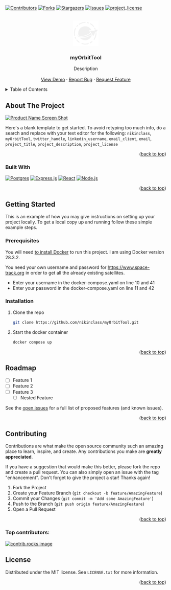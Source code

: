 <!-- Improved compatibility of back to top link: See: https://github.com/othneildrew/Best-README-Template/pull/73 -->
<a id="readme-top"></a>
[![Contributors][contributors-shield]][contributors-url]
[![Forks][forks-shield]][forks-url]
[![Stargazers][stars-shield]][stars-url]
[![Issues][issues-shield]][issues-url]
[![project_license][license-shield]][license-url]

<!-- PROJECT LOGO -->
<br />
<div align="center">
  <a href="https://github.com/nikinclass/myOrbitTool">
    <img src="images/logo.png" alt="Logo" width="80" height="80">
  </a>

<h3 align="center">myOrbitTool</h3>

  <p align="center">
    Description
    <br />
    <br />
    <a href="https://github.com/nikinclass/myOrbitTool">View Demo</a>
    &middot;
    <a href="https://github.com/nikinclass/myOrbitTool/issues/new?labels=bug&template=bug-report---.md">Report Bug</a>
    &middot;
    <a href="https://github.com/nikinclass/myOrbitTool/issues/new?labels=enhancement&template=feature-request---.md">Request Feature</a>
  </p>
</div>



<!-- TABLE OF CONTENTS -->
<details>
  <summary>Table of Contents</summary>
  <ol>
    <li>
      <a href="#about-the-project">About The Project</a>
      <ul>
        <li><a href="#built-with">Built With</a></li>
      </ul>
    </li>
    <li>
      <a href="#getting-started">Getting Started</a>
      <ul>
        <li><a href="#prerequisites">Prerequisites</a></li>
        <li><a href="#installation">Installation</a></li>
      </ul>
    </li>
    <li><a href="#usage">Usage</a></li>
    <li><a href="#roadmap">Roadmap</a></li>
    <li><a href="#contributing">Contributing</a></li>
    <li><a href="#license">License</a></li>
    <li><a href="#contact">Contact</a></li>
    <li><a href="#acknowledgments">Acknowledgments</a></li>
  </ol>
</details>



<!-- ABOUT THE PROJECT -->
## About The Project

[![Product Name Screen Shot][product-screenshot]](https://example.com)

Here's a blank template to get started. To avoid retyping too much info, do a search and replace with your text editor for the following: `nikinclass`, `myOrbitTool`, `twitter_handle`, `linkedin_username`, `email_client`, `email`, `project_title`, `project_description`, `project_license`

<p align="right">(<a href="#readme-top">back to top</a>)</p>



### Built With
[![Postgres][Postgres]][Postgres-url]
[![Express.js][Express.js]][Express-url]
[![React][React.js]][React-url]
[![Node.js][Node.js]][Node-url]


<p align="right">(<a href="#readme-top">back to top</a>)</p>



<!-- GETTING STARTED -->

## Getting Started

This is an example of how you may give instructions on setting up your project locally.
To get a local copy up and running follow these simple example steps.

### Prerequisites

You will need [to install Docker](https://docs.docker.com/engine/install/) to run this project. I am using Docker version 28.3.2.

You need your own username and password for https://www.space-track.org in order to get all the already existing satellites.
  - Enter your username in the docker-compose.yaml on line 10 and 41
  - Enter your password in the docker-compose.yaml on line 11 and 42

### Installation

1. Clone the repo
   ```sh
   git clone https://github.com/nikinclass/myOrbitTool.git
   ```
1. Start the docker container
   ```sh
   docker compose up
   ```

<p align="right">(<a href="#readme-top">back to top</a>)</p>



<!-- ROADMAP -->
## Roadmap

- [ ] Feature 1
- [ ] Feature 2
- [ ] Feature 3
    - [ ] Nested Feature

See the [open issues](https://github.com/nikinclass/myOrbitTool/issues) for a full list of proposed features (and known issues).

<p align="right">(<a href="#readme-top">back to top</a>)</p>



<!-- CONTRIBUTING -->
## Contributing

Contributions are what make the open source community such an amazing place to learn, inspire, and create. Any contributions you make are **greatly appreciated**.

If you have a suggestion that would make this better, please fork the repo and create a pull request. You can also simply open an issue with the tag "enhancement".
Don't forget to give the project a star! Thanks again!

1. Fork the Project
2. Create your Feature Branch (`git checkout -b feature/AmazingFeature`)
3. Commit your Changes (`git commit -m 'Add some AmazingFeature'`)
4. Push to the Branch (`git push origin feature/AmazingFeature`)
5. Open a Pull Request

<p align="right">(<a href="#readme-top">back to top</a>)</p>

### Top contributors:

<a href="https://github.com/nikinclass/myOrbitTool/graphs/contributors">
  <img src="https://contrib.rocks/image?repo=nikinclass/myOrbitTool" alt="contrib.rocks image" />
</a>



<!-- LICENSE -->
## License

Distributed under the MIT license. See `LICENSE.txt` for more information.

<p align="right">(<a href="#readme-top">back to top</a>)</p>



<!-- MARKDOWN LINKS & IMAGES -->
<!-- https://www.markdownguide.org/basic-syntax/#reference-style-links -->
[contributors-shield]: https://img.shields.io/github/contributors/nikinclass/myOrbitTool.svg?style=for-the-badge
[contributors-url]: https://github.com/nikinclass/myOrbitTool/graphs/contributors
[forks-shield]: https://img.shields.io/github/forks/nikinclass/myOrbitTool.svg?style=for-the-badge
[forks-url]: https://github.com/nikinclass/myOrbitTool/network/members
[stars-shield]: https://img.shields.io/github/stars/nikinclass/myOrbitTool.svg?style=for-the-badge
[stars-url]: https://github.com/nikinclass/myOrbitTool/stargazers
[issues-shield]: https://img.shields.io/github/issues/nikinclass/myOrbitTool.svg?style=for-the-badge
[issues-url]: https://github.com/nikinclass/myOrbitTool/issues
[license-shield]: https://img.shields.io/github/license/nikinclass/myOrbitTool.svg?style=for-the-badge
[license-url]: https://github.com/nikinclass/myOrbitTool/blob/master/LICENSE.txt
[linkedin-shield]: https://img.shields.io/badge/-LinkedIn-black.svg?style=for-the-badge&logo=linkedin&colorB=555
[linkedin-url]: https://linkedin.com/in/linkedin_username
[product-screenshot]: images/screenshot.png
[Postgres]: https://img.shields.io/badge/Postgres-336791?style=for-the-badge&logo=postgresql&logoColor=white
[Postgres-url]: https://reactjs.org/
[Express.js]: https://img.shields.io/badge/Express.js-000000?style=for-the-badge&logo=express&logoColor=white
[Express-url]: https://reactjs.org/
[React.js]: https://img.shields.io/badge/React-20232A?style=for-the-badge&logo=react&logoColor=61DAFB
[React-url]: https://reactjs.org/
[Node.js]: https://img.shields.io/badge/node.js-339933?style=for-the-badge&logo=Node.js&logoColor=white
[Node-url]: https://reactjs.org/
